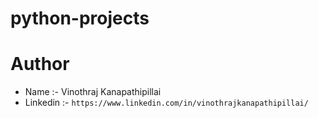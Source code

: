 # python-projects

# Author

- Name :- Vinothraj Kanapathipillai
- Linkedin :- `https://www.linkedin.com/in/vinothrajkanapathipillai/`
